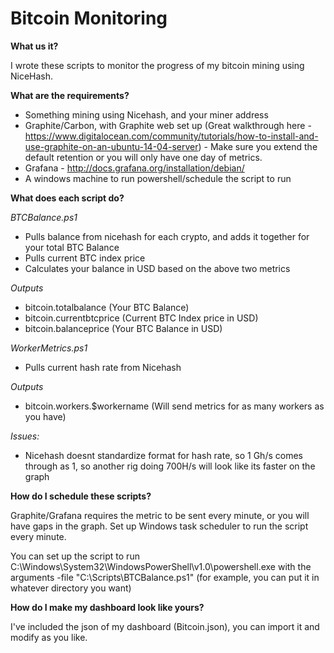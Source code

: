 # Bitcoin Monitoring

**What us it?**

I wrote these scripts to monitor the progress of my bitcoin mining using NiceHash. 

**What are the requirements?** 
 - Something mining using Nicehash, and your miner address
 - Graphite/Carbon, with Graphite web set up (Great walkthrough here - https://www.digitalocean.com/community/tutorials/how-to-install-and-use-graphite-on-an-ubuntu-14-04-server) - Make sure you extend the default retention or you will only have one day of metrics.
 - Grafana - http://docs.grafana.org/installation/debian/
 - A windows machine to run powershell/schedule the script to run
 
 **What does each script do?**
 
 *BTCBalance.ps1*
 - Pulls balance from nicehash for each crypto, and adds it together for your total BTC Balance
 - Pulls current BTC index price
 - Calculates your balance in USD based on the above two metrics
 
 *Outputs*
 - bitcoin.totalbalance (Your BTC Balance)
 - bitcoin.currentbtcprice (Current BTC Index price in USD)
 - bitcoin.balanceprice (Your BTC Balance in USD)
 
 *WorkerMetrics.ps1*
 - Pulls current hash rate from Nicehash
 
 *Outputs*
 - bitcoin.workers.$workername (Will send metrics for as many workers as you have)
 
 *Issues:*  
 - Nicehash doesnt standardize format for hash rate, so 1 Gh/s comes through as 1, so another rig doing 700H/s will look like its faster on the graph

**How do I schedule these scripts?**

Graphite/Grafana requires the metric to be sent every minute, or you will have gaps in the graph. Set up Windows task scheduler to run the script every minute.

You can set up the script to run C:\Windows\System32\WindowsPowerShell\v1.0\powershell.exe with the arguments -file "C:\Scripts\BTCBalance.ps1" (for example, you can put it in whatever directory you want)

**How do I make my dashboard look like yours?**

I've included the json of my dashboard (Bitcoin.json), you can import it and modify as you like.
